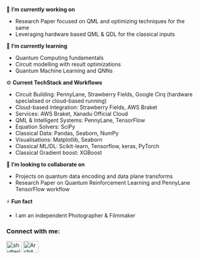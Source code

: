 🔭 **I’m currently working on**
 - Research Paper focused on QML and optimizing techniques for the same
 - Leveraging hardware based QML & QDL for the classical inputs

🌱 **I’m currently learning**
- Quantum Computing fundamentals
- Circuit modelling with result optimizations
- Quantum Machine Learning and QNNs

⚙️ **Current TechStack and Workflows**
- Circuit Building: PennyLane, Strawberry Fields, Google Cirq (hardware specialised or cloud-based running)
- Cloud-based integration: Strawberry Fields, AWS Braket
- Services: AWS Braket, Xanadu Official Cloud
- QML & Intelligent Systems: PennyLane, TensorFlow
- Equation Solvers: SciPy
- Classical Data: Pandas, Seaborn, NumPy
- Visualisations: Matplotlib, Seaborn
- Classical ML/DL: Scikit-learn, Tensorflow, keras, PyTorch
- Classical Gradient boost: XGBoost

👯 **I’m looking to collaborate on**
- Projects on quantum data encoding and data plane transforms
- Research Paper on Quantum Reinforcement Learning and PennyLane TensorFlow workflow

⚡ **Fun fact**
- I am an independent Photographer & Filmmaker

<h3 align="left">Connect with me:</h3>
<p align="left">
<a href="https://instagram.com/shutteristic.in" target="blank"><img align="center" src="https://raw.githubusercontent.com/rahuldkjain/github-profile-readme-generator/master/src/images/icons/Social/instagram.svg" alt="shutteristic.in" height="30" width="40" /></a>
<a href="[https://instagram.com/shutteristic.in](https://www.linkedin.com/in/archit-nirula-b756572a1?utm_source=share&utm_campaign=share_via&utm_content=profile&utm_medium=android_app)" target="blank"><img align="center" src="https://www.linkedin.com/" alt="Archit Nirula" height="30" width="40" /></a>
</p>



